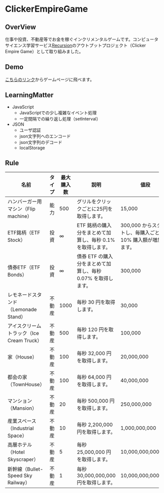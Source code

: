 # ClickerEmpireGame

## OverView
仕事や投資、不動産等でお金を稼ぐインクリメンタルゲームです。コンピュータサイエンス学習サービス[Recursion](https://recursionist.io/)のアウトプットプロジェクト（Clicker Empire Game）として取り組みました。

## Demo
[こちらのリンク](https://suuu0122.github.io/Clicker-Empire-Game/)からゲームページに飛べます。

## LearningMatter
* JavaScript
	* JavaScriptでの少し複雑なイベント処理
	* 一定間隔での繰り返し処理（setInterval）
* JSON
	* ユーザ認証
	* json文字列へのエンコード
	* json文字列のデコード
	* localStorage

## Rule
| 名前                                   | タイプ | 最大購入数 | 説明                           | 値段
|---------------------------------------|-------|------|------------------------------------|-------|
| ハンバーガー用マシン（Flip machine）      | 能力   | 500  | グリルをクリックごとに25円を取得します。 | 15,000 |
| ETF銘柄（ETF Stock）                   | 投資   | ∞    | 	ETF 銘柄の購入分をまとめて加算し、毎秒 0.1% を取得します。 | 300,000 からスタートし、毎購入ごとに 10% 購入額が増加します。
| 債券ETF（ETF Bonds）                   | 投資   | ∞    | 債券 ETF の購入分をまとめて加算し、毎秒 0.07% を取得します。 | 300,000
| レモネードスタンド（Lemonade Stand）     | 不動産 | 1000 | 毎秒 30 円を取得します。               | 30,000 |
| アイスクリームトラック（Ice Cream Truck） | 不動産 | 500  | 毎秒 120 円を取得します。              | 100,000 |
| 家（House）                            | 不動産 | 100  | 毎秒 32,000 円を取得します。           | 20,000,000 |
| 都会の家（TownHouse）                   | 不動産 | 100  | 毎秒 64,000 円を取得します。           | 40,000,000 |
| マンション（Mansion）                   | 不動産 | 20   | 毎秒 500,000 円を取得します。          | 250,000,000 |
| 産業スペース（Industrial Space）         | 不動産 | 10   | 毎秒 2,200,000 円を取得します。        | 1,000,000,000 |
| 高層ホテル（Hotel Skyscraper）          | 不動産 | 5    | 毎秒 25,000,000 円を取得します。        | 10,000,000,000 |
| 新幹線（Bullet-Speed Sky Railway）      | 不動産 | 1    | 毎秒 30,000,000,000 円を取得します。        | 10,000,000,000,000 |
